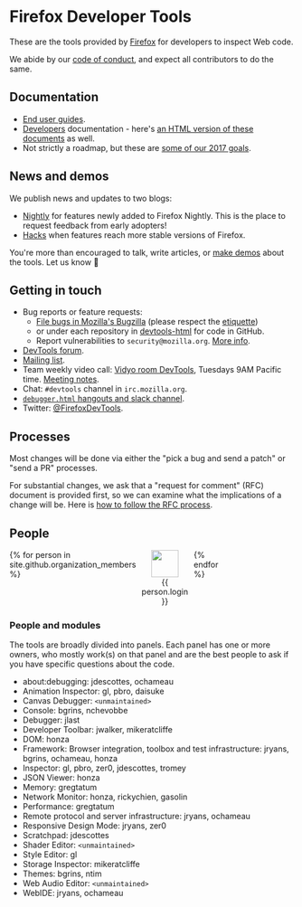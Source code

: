 # Firefox Developer Tools

These are the tools provided by [Firefox](https://www.mozilla.org/firefox/) for developers to inspect Web code.

We abide by our [code of conduct](CODE_OF_CONDUCT.md), and expect all contributors to do the same.

## Documentation

* [End user guides](https://developer.mozilla.org/en-US/docs/Tools).
* [Developers](https://dxr.mozilla.org/mozilla-central/source/devtools/docs/) documentation - here's [an HTML version of these documents](http://docs.firefox-dev.tools/) as well.
* Not strictly a roadmap, but these are [some of our 2017 goals](https://groups.google.com/forum/#!topic/mozilla.dev.developer-tools/e-WTOb1U8Sc).

## News and demos

We publish news and updates to two blogs:

* [Nightly](https://blog.nightly.mozilla.org/tag/devtools/) for features newly added to Firefox Nightly. This is the place to request feedback from early adopters!
* [Hacks](https://hacks.mozilla.org/category/developer-tools/) when features reach more stable versions of Firefox.

You're more than encouraged to talk, write articles, or [make demos](https://github.com/devtools-html/devtools-demos) about the tools. Let us know 🙂

## Getting in touch

* Bug reports or feature requests:
  * [File bugs in Mozilla's Bugzilla](https://bugzilla.mozilla.org/enter_bug.cgi?product=Firefox&component=Developer%20Tools) (please respect the [etiquette](https://bugzilla.mozilla.org/page.cgi?id=etiquette.html))
  * or under each repository in [devtools-html](https://github.com/devtools-html) for code in GitHub.
  * Report vulnerabilities to `security@mozilla.org`. [More info](https://www.mozilla.org/en-US/security/#For_Developers).
* [DevTools forum](https://discourse.mozilla-community.org/c/devtools).
* [Mailing list](https://groups.google.com/forum/#!forum/mozilla.dev.developer-tools).
* Team weekly video call: [Vidyo room DevTools](https://v.mozilla.com/flex.html?roomdirect.html&key=n9vJUD3L1vRMHKQC5OCNRT3UBjw), Tuesdays 9AM Pacific time. [Meeting notes](https://docs.google.com/document/d/1pUx9xq6L7bonSrDpyUNTQkQxTxAsULLu4kkHZLMEq6w/edit).
* Chat: `#devtools` channel in `irc.mozilla.org`.
* [`debugger.html` hangouts and slack channel](https://github.com/devtools-html/debugger.html#discussion).
* Twitter: [@FirefoxDevTools](https://twitter.com/FirefoxDevTools).

## Processes

Most changes will be done via either the "pick a bug and send a patch" or "send a PR" processes.

For substantial changes, we ask that a "request for comment" (RFC) document is provided first, so we can examine what the implications of a change will be. Here is [how to follow the RFC process](https://github.com/devtools-html/rfcs/).

## People

<style>
  .people-grid {
    display: grid;
    grid-template-columns: repeat(8, 1fr);
    grid-gap: 10px;
    grid-auto-rows: minmax(100px, auto);
  }
</style>

<div class="people-grid">
{% for person in site.github.organization_members %}
  <a style="display:block;text-align:center;" src="{{ person.html_url }}">
  <img style="width:48px;max-height:48px;" src="{{ person.avatar_url }}"/>
  <div>{{ person.login }}</div>
  </a>
{% endfor %}
</div>

### People and modules

The tools are broadly divided into panels. Each panel has one or more owners, who mostly work(s) on that panel and are the best people to ask if you have specific questions about the code.

* about:debugging: jdescottes, ochameau
* Animation Inspector: gl, pbro, daisuke
* Canvas Debugger: `<unmaintained>`
* Console: bgrins, nchevobbe
* Debugger: jlast
* Developer Toolbar: jwalker, mikeratcliffe
* DOM: honza
* Framework: Browser integration, toolbox and test infrastructure: jryans, bgrins, ochameau, honza
* Inspector: gl, pbro, zer0, jdescottes, tromey
* JSON Viewer: honza
* Memory: gregtatum
* Network Monitor: honza, rickychien, gasolin
* Performance: gregtatum
* Remote protocol and server infrastructure: jryans, ochameau
* Responsive Design Mode: jryans, zer0
* Scratchpad: jdescottes
* Shader Editor: `<unmaintained>`
* Style Editor: gl
* Storage Inspector: mikeratcliffe
* Themes: bgrins, ntim
* Web Audio Editor: `<unmaintained>`
* WebIDE: jryans, ochameau


